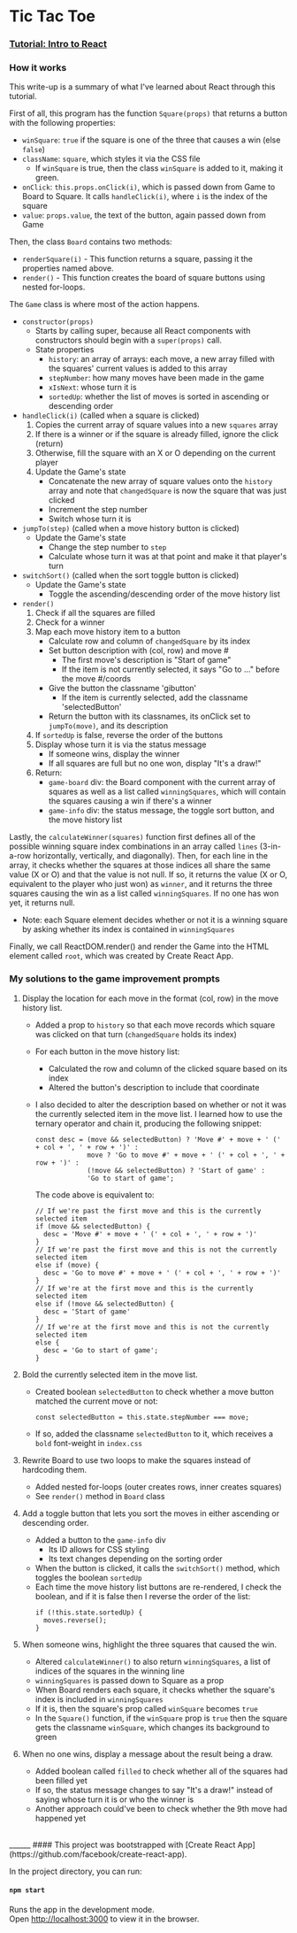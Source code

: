 # Tic Tac Toe 
### [Tutorial: Intro to React](https://reactjs.org/tutorial/tutorial.html)

### How it works

This write-up is a summary of what I've learned about React through this tutorial.

First of all, this program has the function `Square(props)` that returns a button with the following properties: 
- `winSquare`: `true` if the square is one of the three that causes a win (else `false`)
- `className`: `square`, which styles it via the CSS file 
  - If `winSquare` is true, then the class `winSquare` is added to it, making it green.
- `onClick`: `this.props.onClick(i)`, which is passed down from Game to Board to Square. It calls `handleClick(i)`, where `i` is the index of the square
- `value`: `props.value`, the text of the button, again passed down from Game

Then, the class `Board` contains two methods:
- `renderSquare(i)` - This function returns a square, passing it the properties named above. 
- `render()` - This function creates the board of square buttons using nested for-loops.

The `Game` class is where most of the action happens. 
- `constructor(props)`
  - Starts by calling super, because all React components with constructors should begin with a `super(props)` call.
  - State properties
    - `history`: an array of arrays: each move, a new array filled with the squares' current values is added to this array
    - `stepNumber`: how many moves have been made in the game
    - `xIsNext`: whose turn it is
    - `sortedUp`: whether the list of moves is sorted in ascending or descending order
- `handleClick(i)` (called when a square is clicked)
  1. Copies the current array of square values into a new `squares` array
  2. If there is a winner or if the square is already filled, ignore the click (return)
  3. Otherwise, fill the square with an X or O depending on the current player
  4. Update the Game's state
     - Concatenate the new array of square values onto the `history` array and note that `changedSquare` is now the square that was just clicked
     - Increment the step number
     - Switch whose turn it is
- `jumpTo(step)` (called when a move history button is clicked)
  - Update the Game's state
    - Change the step number to `step`
    - Calculate whose turn it was at that point and make it that player's turn
- `switchSort()` (called when the sort toggle button is clicked)
  - Update the Game's state
    - Toggle the ascending/descending order of the move history list
- `render()`
  1. Check if all the squares are filled
  2. Check for a winner
  3. Map each move history item to a button
     - Calculate row and column of `changedSquare` by its index
     - Set button description with (col, row) and move #
       - The first move's description is "Start of game"
       - If the item is not currently selected, it says "Go to ..." before the move #/coords
     - Give the button the classname 'gibutton'
       - If the item is currently selected, add the classname 'selectedButton'
     - Return the button with its classnames, its onClick set to `jumpTo(move)`, and its description
  4. If `sortedUp` is false, reverse the order of the buttons
  5. Display whose turn it is via the status message
     - If someone wins, display the winner
     - If all squares are full but no one won, display "It's a draw!"
  6. Return: 
     - `game-board` div: the Board component with the current array of squares as well as a list called `winningSquares`, which will contain the squares causing a win if there's a winner 
     - `game-info` div: the status message, the toggle sort button, and the move history list
     
Lastly, the `calculateWinner(squares)` function first defines all of the possible winning square index combinations in an array called `lines` (3-in-a-row horizontally, vertically, and diagonally). Then, for each line in the array, it checks whether the squares at those indices all share the same value (X or O) and that the value is not null. If so, it returns the value (X or O, equivalent to the player who just won) as `winner`, and it returns the three squares causing the win as a list called `winningSquares`. If no one has won yet, it returns null.
  - Note: each Square element decides whether or not it is a winning square by asking whether its index is contained in `winningSquares`
  
Finally, we call ReactDOM.render() and render the Game into the HTML element called `root`, which was created by Create React App.

### My solutions to the game improvement prompts

1. Display the location for each move in the format (col, row) in the move history list.
   - Added a prop to `history` so that each move records which square was clicked on that turn (`changedSquare` holds its index)
   - For each button in the move history list:
     - Calculated the row and column of the clicked square based on its index
     - Altered the button's description to include that coordinate
   - I also decided to alter the description based on whether or not it was the currently selected item in the move list. I learned how to use the ternary operator and chain it, producing the following snippet:
   
      ```
      const desc = (move && selectedButton) ? 'Move #' + move + ' (' + col + ', ' + row + ')' :
                   move ? 'Go to move #' + move + ' (' + col + ', ' + row + ')' :
                   (!move && selectedButton) ? 'Start of game' :
                   'Go to start of game';
      ```
                
      The code above is equivalent to:
      
      ```
      // If we're past the first move and this is the currently selected item
      if (move && selectedButton) {
        desc = 'Move #' + move + ' (' + col + ', ' + row + ')'
      } 
      // If we're past the first move and this is not the currently selected item
      else if (move) {
        desc = 'Go to move #' + move + ' (' + col + ', ' + row + ')'
      } 
      // If we're at the first move and this is the currently selected item
      else if (!move && selectedButton) {
        desc = 'Start of game'
      } 
      // If we're at the first move and this is not the currently selected item
      else {
        desc = 'Go to start of game';
      }
      ```

2. Bold the currently selected item in the move list.
   - Created boolean `selectedButton` to check whether a move button matched the current move or not:
      ```
      const selectedButton = this.state.stepNumber === move;
      ```
   - If so, added the classname `selectedButton` to it, which receives a `bold` font-weight in `index.css`
   
3. Rewrite Board to use two loops to make the squares instead of hardcoding them.
   - Added nested for-loops (outer creates rows, inner creates squares)
   - See `render()` method in `Board` class
4. Add a toggle button that lets you sort the moves in either ascending or descending order.
   - Added a button to the `game-info` div
      - Its ID allows for CSS styling
      - Its text changes depending on the sorting order
   - When the button is clicked, it calls the `switchSort()` method, which toggles the boolean `sortedUp`
   - Each time the move history list buttons are re-rendered, I check the boolean, and if it is false then I reverse the order of the list:
      ```
      if (!this.state.sortedUp) { 
        moves.reverse(); 
      }
      ```
5. When someone wins, highlight the three squares that caused the win.
   - Altered `calculateWinner()` to also return `winningSquares`, a list of indices of the squares in the winning line
   - `winningSquares` is passed down to Square as a prop
   - When Board renders each square, it checks whether the square's index is included in `winningSquares`
   - If it is, then the square's prop called `winSquare` becomes `true`
   - In the `Square()` function, if the `winSquare` prop is `true` then the square gets the classname `winSquare`, which changes its background to green
6. When no one wins, display a message about the result being a draw.
   - Added boolean called `filled` to check whether all of the squares had been filled yet
   - If so, the status message changes to say "It's a draw!" instead of saying whose turn it is or who the winner is
   - Another approach could've been to check whether the 9th move had happened yet

<br/>
______
#### This project was bootstrapped with [Create React App](https://github.com/facebook/create-react-app).

In the project directory, you can run:

#### `npm start`

Runs the app in the development mode.<br>
Open [http://localhost:3000](http://localhost:3000) to view it in the browser.
